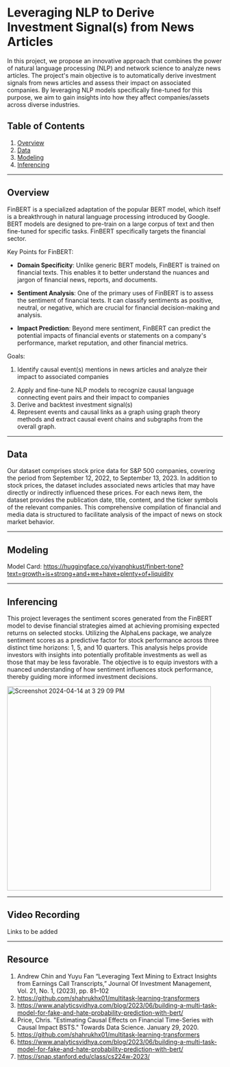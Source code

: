 # Leveraging NLP to Derive Investment Signal(s) from News Articles

In this project, we propose an innovative approach that combines the power of natural language processing 
(NLP) and network science to analyze news articles. The project's main objective is to automatically 
derive investment signals from news articles and assess their impact on associated companies. By 
leveraging NLP models specifically fine-tuned for this purpose, we aim to gain insights into how they affect companies/assets across diverse industries. 


## Table of Contents  
1. [Overview](#Overview)  
2. [Data](#data)
4. [Modeling](#modeling)
5. [Inferencing](#Inferencing)

---
## Overview

FinBERT is a specialized adaptation of the popular BERT model, which itself is a breakthrough in natural language processing introduced by Google. BERT models are designed to pre-train on a large corpus of text and then fine-tuned for specific tasks. FinBERT specifically targets the financial sector.

Key Points for FinBERT:

- **Domain Specificity**: Unlike generic BERT models, FinBERT is trained on financial texts. This enables it to better understand the nuances and jargon of financial news, reports, and documents.

- **Sentiment Analysis**: One of the primary uses of FinBERT is to assess the sentiment of financial texts. It can classify sentiments as positive, neutral, or negative, which are crucial for financial decision-making and analysis.

- **Impact Prediction**: Beyond mere sentiment, FinBERT can predict the potential impacts of financial events or statements on a company's performance, market reputation, and other financial metrics.

Goals:
1. Identify causal event(s) mentions in news articles and analyze their impact to associated companies
2) Apply and fine-tune NLP models to recognize causal language 
connecting event pairs and their impact to companies
3) Derive and backtest investment signal(s)
4) Represent events and causal links as a graph using graph theory methods and extract causal event chains and subgraphs from the overall graph.

---

## Data

Our dataset comprises stock price data for S&P 500 companies, covering the period from September 12, 2022, to September 13, 2023. In addition to stock prices, the dataset includes associated news articles that may have directly or indirectly influenced these prices. For each news item, the dataset provides the publication date, title, content, and the ticker symbols of the relevant companies. This comprehensive compilation of financial and media data is structured to facilitate analysis of the impact of news on stock market behavior.

---
## Modeling


Model Card: https://huggingface.co/yiyanghkust/finbert-tone?text=growth+is+strong+and+we+have+plenty+of+liquidity

---
## Inferencing

This project leverages the sentiment scores generated from the FinBERT model to devise financial strategies aimed at achieving promising expected returns on selected stocks. Utilizing the AlphaLens package, we analyze sentiment scores as a predictive factor for stock performance across three distinct time horizons: 1, 5, and 10 quarters. This analysis helps provide investors with insights into potentially profitable investments as well as those that may be less favorable. The objective is to equip investors with a nuanced understanding of how sentiment influences stock performance, thereby guiding more informed investment decisions.

<img width="476" alt="Screenshot 2024-04-14 at 3 29 09 PM" src="https://github.com/georgelv1021/transformers_final_project/assets/57245683/d353e00e-37cd-4561-89d1-d8e7eb9b0103">


---

## Video Recording

Links to be added

---
## Resource
1. Andrew Chin and Yuyu Fan “Leveraging Text Mining to Extract Insights from Earnings Call 
Transcripts,” Journal Of Investment Management, Vol. 21, No. 1, (2023), pp. 81–102
2. https://github.com/shahrukhx01/multitask-learning-transformers   
3. https://www.analyticsvidhya.com/blog/2023/06/building-a-multi-task-model-for-fake-and-hate-probability-prediction-with-bert/
4. Price, Chris. "Estimating Causal Effects on Financial Time-Series with Causal Impact BSTS." 
Towards Data Science. January 29, 2020.
5. https://github.com/shahrukhx01/multitask-learning-transformers   
6. https://www.analyticsvidhya.com/blog/2023/06/building-a-multi-task-model-for-fake-and-hate-probability-prediction-with-bert/
7. https://snap.stanford.edu/class/cs224w-2023/   

    

   

